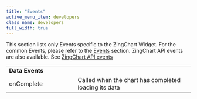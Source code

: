 ```yaml
---
title: "Events"
active_menu_item: developers
class_name: developers
full_width: true
---
```



This section lists only Events specific to the ZingChart Widget. For the common Events, please refer to the [Events](/developers/user-guide/product-guide/widget-properties-events/events/) section. ZingChart API events are also available. See [ZingChart API events](/developers/user-guide/product-guide/advanced-important-widgets/zing-charts/events3)

<table>
<tr>
<td width="151">
  <strong>Data Events</strong>

</td>
<td width="23">
</td>
<td width="364">
</td>
</tr>
<tr>
<td width="151">
onComplete

</td>
<td width="23">
</td>
<td width="364">
Called when the chart has completed loading its data

</td>
</tr>
</table>
